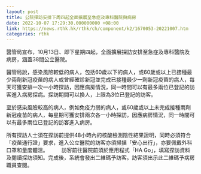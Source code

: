 ```yaml
---
layout: post
title: 公院探訪安排下周四起全面擴展至急症及專科醫院與病房
date: 2022-10-07 17:29:30.000000000 +08:00
link: https://news.rthk.hk/rthk/ch/component/k2/1670053-20221007.htm
categories: rthk
---
```


醫管局宣布，10月13日、即下星期四起，全面擴展探訪安排至急症及專科醫院及病房，涵蓋38間公立醫院。

醫管局說，感染風險較低的病人，包括60歲以下的病人，或60歲或以上已接種最少兩劑新冠疫苗的病人或曾經確診新冠並完成已接種最少一劑新冠疫苗的病人，每天可獲安排一次一小時探訪，因應病房情況，同一時間可以有最多兩位已登記的訪客進入病房探病。探訪期間可以換人，上限為3位已登記的訪客。

至於感染風險較高的病人，例如免疫力弱的病人，或60歲或以上未完成接種兩劑新冠疫苗的病人，每星期可獲安排兩次各一小時探訪，因應病房情況，同一時間可以有最多兩位已登記的訪客進入病房。

所有探訪人士須在探訪前提供48小時內的核酸檢測陰性結果證明，同時必須符合「疫苗通行證」要求，進入公立醫院的訪客亦須掃描「安心出行」，亦要佩戴外科口罩和量度體溫。
　　 
訪客前往醫院前須於應用程式「HA Go」，填寫探訪資料及閱讀探訪須知。完成後，系統會發出二維碼予訪客。訪客須出示此二維碼予病房職員查閱。

